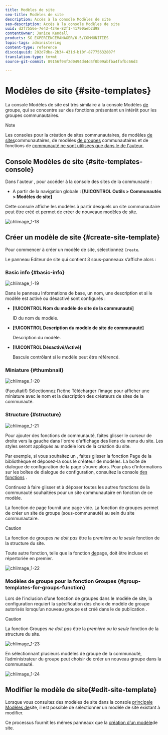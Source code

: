 ```yaml
---
title: Modèles de site
seo-title: Modèles de site
description: Accès à la console Modèles de site
seo-description: Accès à la console Modèles de site
uuid: d2f7556e-7e43-424e-82f1-41790aeb2d98
contentOwner: Janice Kendall
products: SG_EXPERIENCEMANAGER/6.5/COMMUNITIES
topic-tags: administering
content-type: reference
discoiquuid: 202d7dba-2b34-431d-b10f-87775632807f
translation-type: tm+mt
source-git-commit: 89156f94f2d0494d44d4f0b99abfba4fafbc66d3

---
```



# Modèles de site {#site-templates}

La console Modèles de site est très similaire à la console Modèles [de](tools-groups.md) groupe, qui se concentre sur des fonctions présentant un intérêt pour les groupes communautaires.

>[!NOTE]
>
>Les consoles pour la création de sites [](sites-console.md)communautaires, de modèles [de sites](sites.md)communautaires, de modèles [de groupes](tools-groups.md) communautaires et de fonctions de [communauté ne sont utilisées que dans le  de l&#39;auteur.](functions.md)


## Console Modèles de site {#site-templates-console}

Dans l&#39;auteur  , pour accéder à la console des sites de la communauté :

* A partir de la navigation globale : **[!UICONTROL Outils > Communautés > Modèles de site]**

Cette console affiche les modèles à partir desquels un site [](sites-console.md) communautaire peut être créé et permet de créer de nouveaux modèles de site.

![chlimage_1-18](assets/chlimage_1-18.png)

## Créer un modèle de site {#create-site-template}

Pour commencer à créer un modèle de site, sélectionnez `Create`.

Le panneau Editeur de site qui contient 3 sous-panneaux s’affiche alors :

### Basic info {#basic-info}

![chlimage_1-19](assets/chlimage_1-19.png)

Dans le panneau Informations de base, un nom, une description et si le modèle est activé ou désactivé sont configurés :

* **[!UICONTROL Nom du modèle de site de la communauté]**

   ID du nom du modèle.

* **[!UICONTROL Description du modèle de site de communauté]**

   Description du modèle.

* **[!UICONTROL Désactivé/Activé]**

   Bascule contrôlant si le modèle peut être référencé.

### Miniature   {#thumbnail}

![chlimage_1-20](assets/chlimage_1-20.png)

(Facultatif) Sélectionnez l’icône Télécharger l’image pour afficher une miniature avec le nom et la description des créateurs de sites de la communauté.

### Structure {#structure}

![chlimage_1-21](assets/chlimage_1-21.png)

Pour ajouter des fonctions de communauté, faites glisser le curseur de droite vers la gauche dans l&#39;ordre d&#39;affichage des liens du menu du site. Les styles seront appliqués au modèle lors de la création du site.

Par exemple, si vous souhaitez un , faites glisser la fonction Page de la bibliothèque et déposez-la sous le créateur de modèles. La boîte de dialogue de configuration de la page s’ouvre alors. Pour plus d&#39;informations sur les boîtes de dialogue de configuration, consultez la console [des fonctions](functions.md) .

Continuez à faire glisser et à déposer toutes les autres fonctions de la communauté souhaitées pour un site communautaire en fonction de ce modèle.

La fonction de page fournit une page vide. La fonction de groupes permet de créer un site de groupe (sous-communauté) au sein du site communautaire.

>[!CAUTION]
>
>La fonction de groupes *ne doit pas* être la *première ou la seule* fonction de la structure du site.
>
>Toute autre fonction, telle que la fonction [de](functions.md#page-function)page, doit être incluse et répertoriée en premier.


![chlimage_1-22](assets/chlimage_1-22.png)

### Modèles de groupe pour la fonction Groupes {#group-templates-for-groups-function}

Lors de l’inclusion d’une fonction de groupes dans le modèle de site, la configuration requiert la spécification des choix de modèle de groupe autorisés lorsqu’un nouveau groupe est créé dans le  de publication .

>[!CAUTION]
>
>La fonction Groupes *ne doit pas* être la *première ou la seule* fonction de la structure du site.


![chlimage_1-23](assets/chlimage_1-23.png)

En sélectionnant plusieurs modèles de groupe de la communauté, l’administrateur du groupe peut choisir de créer un nouveau groupe dans la communauté.

![chlimage_1-24](assets/chlimage_1-24.png)

## Modifier le modèle de site{#edit-site-template}

Lorsque vous consultez des modèles de site dans la console [principale Modèles de](#site-templates-console)site, il est possible de sélectionner un modèle de site existant à modifier.

Ce processus fournit les mêmes panneaux que la [création d’un modèle](#create-site-template)de site.
